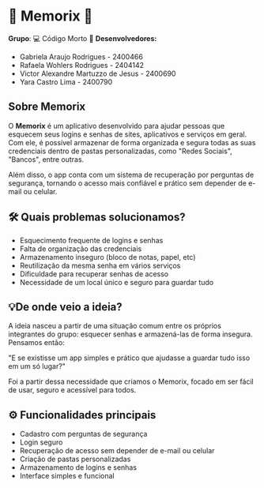 # 🧠 Memorix 📱

**Grupo**: 💻 Código Morto 🧟
**Desenvolvedores:**
- Gabriela Araujo Rodrigues - 2400466
- Rafaela Wohlers Rodrigues - 2404142
- Victor Alexandre Martuzzo de Jesus - 2400690
- Yara Castro Lima - 2400790

## Sobre Memorix 
O **Memorix** é um aplicativo desenvolvido para ajudar pessoas que esquecem seus logins e senhas de sites, aplicativos e serviços em geral. Com ele, é possível armazenar de forma organizada e segura todas as suas credenciais dentro de pastas personalizadas, como "Redes Sociais", "Bancos", entre outras.

Além disso, o app conta com um sistema de recuperação por perguntas de segurança, tornando o acesso mais confiável e prático sem depender de e-mail ou celular.


## 🛠️ Quais problemas solucionamos?
- Esquecimento frequente de logins e senhas
- Falta de organização das credenciais
- Armazenamento inseguro (bloco de notas, papel, etc)
- Reutilização da mesma senha em vários serviços
- Dificuldade para recuperar senhas de acesso
- Necessidade de um local único e seguro para guardar tudo


## 💡De onde veio a ideia?  
A ideia nasceu a partir de uma situação comum entre os próprios integrantes do grupo: esquecer senhas e armazená-las de forma insegura. Pensamos então:

"E se existisse um app simples e prático que ajudasse a guardar tudo isso em um só lugar?"

Foi a partir dessa necessidade que criamos o Memorix, focado em ser fácil de usar, seguro e acessível para todos.


## ⚙️ Funcionalidades principais
- Cadastro com perguntas de segurança
- Login seguro
- Recuperação de acesso sem depender de e-mail ou celular
- Criação de pastas personalizadas
- Armazenamento de logins e senhas
- Interface simples e funcional